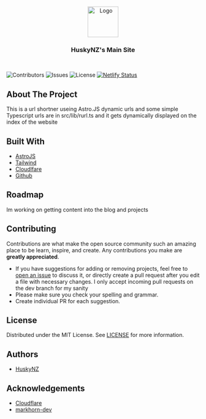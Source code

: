 <br/>
<p align="center">
  <a href="https://github.com/HuskyNZ/10">
    <img src="https://serv.hnz.li/logo/default.png" alt="Logo" width="80" height="80">
  </a>

  <h3 align="center">HuskyNZ's Main Site</h3>
  <br>

</p>

![Contributors](https://img.shields.io/github/contributors/HuskyNZ/10o?color=dark-green) ![Issues](https://img.shields.io/github/issues/HuskyNZ/10) ![License](https://img.shields.io/github/license/HuskyNZ/10) [![Netlify Status](https://api.netlify.com/api/v1/badges/ef5c3182-ef99-4e67-860d-21fa579ff4ed/deploy-status)](https://app.netlify.com/sites/hurl/deploys?branch=master)

## About The Project

This is a url shortner useing Astro.JS dynamic urls and some simple Typescript urls are in src/lib/rurl.ts and it gets dynamically displayed on the index of the website

## Built With

- [AstroJS](https://astro.build/)
- [Tailwind](https://tailwindcss.com/)
- [Cloudlfare](https://www.cloudflare.com/)
- [Github](https://github.com/)

## Roadmap

Im working on getting content into the blog and projects

## Contributing

Contributions are what make the open source community such an amazing place to be learn, inspire, and create. Any contributions you make are **greatly appreciated**.

- If you have suggestions for adding or removing projects, feel free to [open an issue](https://github.com/huskynz/10/issues/new) to discuss it, or directly create a pull request after you edit a file with necessary changes. I only accept incoming pull requests on the dev branch for my sanity
- Please make sure you check your spelling and grammar.
- Create individual PR for each suggestion.

## License

Distributed under the MIT License. See [LICENSE](https://github.com/huskynz/10/blob/master/LICENSE) for more information.

## Authors

- [HuskyNZ](https://www.husky.nz)

## Acknowledgements

- [Cloudflare](https://cloudflare.com)
- [markhorn-dev](https://github.com/markhorn-dev/astro-sphere)
